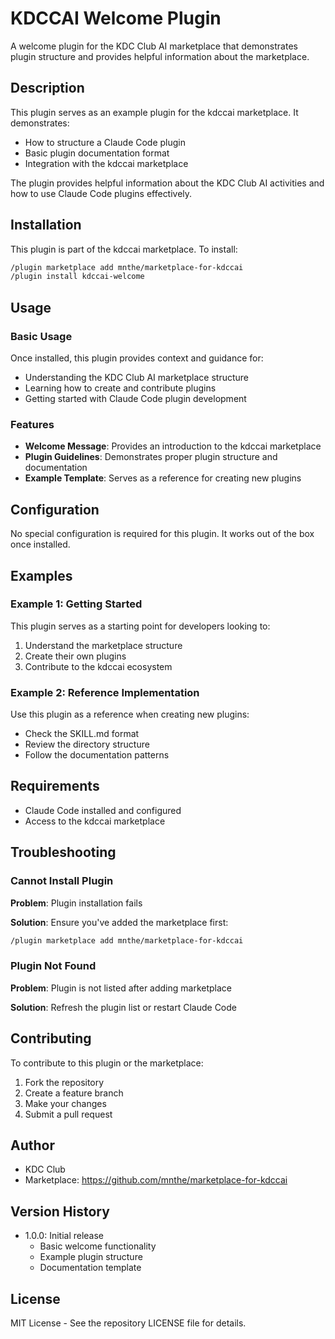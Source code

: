 # KDCCAI Welcome Plugin

A welcome plugin for the KDC Club AI marketplace that demonstrates plugin structure and provides helpful information about the marketplace.

## Description

This plugin serves as an example plugin for the kdccai marketplace. It demonstrates:
- How to structure a Claude Code plugin
- Basic plugin documentation format
- Integration with the kdccai marketplace

The plugin provides helpful information about the KDC Club AI activities and how to use Claude Code plugins effectively.

## Installation

This plugin is part of the kdccai marketplace. To install:

```bash
/plugin marketplace add mnthe/marketplace-for-kdccai
/plugin install kdccai-welcome
```

## Usage

### Basic Usage

Once installed, this plugin provides context and guidance for:
- Understanding the KDC Club AI marketplace structure
- Learning how to create and contribute plugins
- Getting started with Claude Code plugin development

### Features

- **Welcome Message**: Provides an introduction to the kdccai marketplace
- **Plugin Guidelines**: Demonstrates proper plugin structure and documentation
- **Example Template**: Serves as a reference for creating new plugins

## Configuration

No special configuration is required for this plugin. It works out of the box once installed.

## Examples

### Example 1: Getting Started

This plugin serves as a starting point for developers looking to:
1. Understand the marketplace structure
2. Create their own plugins
3. Contribute to the kdccai ecosystem

### Example 2: Reference Implementation

Use this plugin as a reference when creating new plugins:
- Check the SKILL.md format
- Review the directory structure
- Follow the documentation patterns

## Requirements

- Claude Code installed and configured
- Access to the kdccai marketplace

## Troubleshooting

### Cannot Install Plugin

**Problem**: Plugin installation fails

**Solution**: Ensure you've added the marketplace first:
```bash
/plugin marketplace add mnthe/marketplace-for-kdccai
```

### Plugin Not Found

**Problem**: Plugin is not listed after adding marketplace

**Solution**: Refresh the plugin list or restart Claude Code

## Contributing

To contribute to this plugin or the marketplace:
1. Fork the repository
2. Create a feature branch
3. Make your changes
4. Submit a pull request

## Author

- KDC Club
- Marketplace: https://github.com/mnthe/marketplace-for-kdccai

## Version History

- 1.0.0: Initial release
  - Basic welcome functionality
  - Example plugin structure
  - Documentation template

## License

MIT License - See the repository LICENSE file for details.
